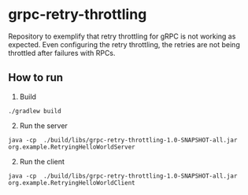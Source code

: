 # grpc-retry-throttling
Repository to exemplify that retry throttling for gRPC is not working as expected.
Even configuring the retry throttling, the retries are not being throttled after failures with RPCs.

## How to run
1. Build
```shell
./gradlew build
```

2. Run the server
```shell
java -cp  ./build/libs/grpc-retry-throttling-1.0-SNAPSHOT-all.jar  org.example.RetryingHelloWorldServer
```

2. Run the client
```shell
java -cp  ./build/libs/grpc-retry-throttling-1.0-SNAPSHOT-all.jar  org.example.RetryingHelloWorldClient
```